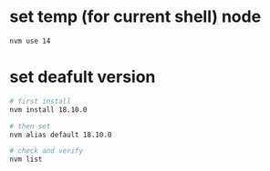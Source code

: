 ---
---


# set temp (for current shell) node
`nvm use 14`

# set deafult version
```bash
# first install
nvm install 18.10.0

# then set
nvm alias default 18.10.0

# check and verify
nvm list

```